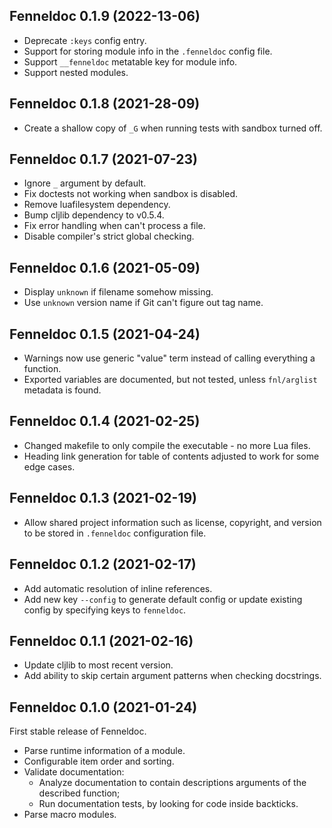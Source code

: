 ## Fenneldoc 0.1.9 (2022-13-06)

- Deprecate `:keys` config entry.
- Support for storing module info in the `.fenneldoc` config file.
- Support `__fenneldoc` metatable key for module info.
- Support nested modules.

## Fenneldoc 0.1.8 (2021-28-09)

- Create a shallow copy of `_G` when running tests with sandbox turned off.

## Fenneldoc 0.1.7 (2021-07-23)

- Ignore `_` argument by default.
- Fix doctests not working when sandbox is disabled.
- Remove luafilesystem dependency.
- Bump cljlib dependency to v0.5.4.
- Fix error handling when can't process a file.
- Disable compiler's strict global checking.

## Fenneldoc 0.1.6 (2021-05-09)

- Display `unknown` if filename somehow missing.
- Use `unknown` version name if Git can't figure out tag name.

## Fenneldoc 0.1.5 (2021-04-24)

- Warnings now use generic "value" term instead of calling everything a function.
- Exported variables are documented, but not tested, unless `fnl/arglist` metadata is found.

## Fenneldoc 0.1.4 (2021-02-25)

- Changed makefile to only compile the executable - no more Lua files.
- Heading link generation for table of contents adjusted to work for some edge cases.

## Fenneldoc 0.1.3 (2021-02-19)

- Allow shared project information such as license, copyright, and version to be stored in `.fenneldoc` configuration file.

## Fenneldoc 0.1.2 (2021-02-17)

- Add automatic resolution of inline references.
- Add new key `--config` to generate default config or update existing config by specifying keys to `fenneldoc`.

## Fenneldoc 0.1.1 (2021-02-16)

- Update cljlib to most recent version.
- Add ability to skip certain argument patterns when checking docstrings.

## Fenneldoc 0.1.0 (2021-01-24)

First stable release of Fenneldoc.

- Parse runtime information of a module.
- Configurable item order and sorting.
- Validate documentation:
  - Analyze documentation to contain descriptions arguments of the described function;
  - Run documentation tests, by looking for code inside backticks.
- Parse macro modules.

<!--  LocalWords:  Fenneldoc backticks cljlib docstrings config
 -->
